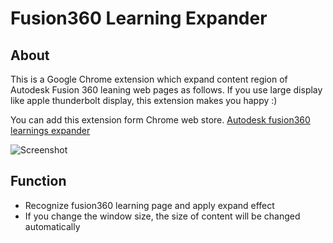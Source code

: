 # Fusion360 Learning Expander

## About
This is a Google Chrome extension which expand content region of Autodesk Fusion 360 leaning web pages as follows. If you use large display like apple thunderbolt display, this extension makes you happy :)

You can add this extension form Chrome web store.
[Autodesk fusion360 learnings expander](https://chrome.google.com/webstore/detail/autodesk-fusion360-learni/amkdnibbgekpljlononmmglfppeihpdn)

![Screenshot](https://raw.githubusercontent.com/taxpon/fusion360-learnings-expander/master/resources/about.jpg "Screenshot")

## Function
- Recognize fusion360 learning page and apply expand effect
- If you change the window size, the size of content will be changed automatically

